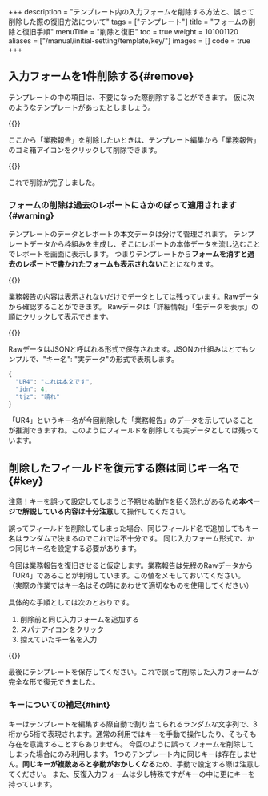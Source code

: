 +++
description = "テンプレート内の入力フォームを削除する方法と、誤って削除した際の復旧方法について"
tags = ["テンプレート"]
title = "フォームの削除と復旧手順"
menuTitle = "削除と復旧"
toc = true
weight = 101001120
aliases = ["/manual/initial-setting/template/key/"]
images = []
code = true
+++

## 入力フォームを1件削除する{#remove}

テンプレートの中の項目は、不要になった際削除することができます。
仮に次のようなテンプレートがあったとしましょう。

{{<icatch filename="pre-report" msg="例えばこのテンプレートから「業務報告」を消したいとします">}}

ここから「業務報告」を削除したいときは、テンプレート編集から「業務報告」のゴミ箱アイコンをクリックして削除できます。

{{<icatch filename="field-delete" msg="レポートテンプレートから不要な入力フォームを削除してみましょう" alice="guide">}}

これで削除が完了しました。

### フォームの削除は過去のレポートにさかのぼって適用されます{#warning}

テンプレートのデータとレポートの本文データは分けて管理されます。
テンプレートデータから枠組みを生成し、そこにレポートの本体データを流し込むことでレポートを画面に表示します。
つまりテンプレートから**フォームを消すと過去のレポートで書かれたフォームも表示されない**ことになります。

{{<icatch filename="invisible" msg="過去に提出されたレポートからも削除したフォームが消えることに注意" alice="here">}}

業務報告の内容は表示されないだけでデータとしては残っています。Rawデータから確認することができます。
Rawデータは「詳細情報」「生データを表示」の順にクリックして表示できます。

{{<appscreen filename="raw-data" msg="入力フォームを削除してもRawデータにはデータが残ります">}}

RawデータはJSONと呼ばれる形式で保存されます。JSONの仕組みはとてもシンプルで、"キー名": "実データ"の形式で表現します。

```javascript
{
  "UR4": "これは本文です",
  "idn": 4,
  "tjz": "晴れ"
}
```

「UR4」というキー名が今回削除した「業務報告」のデータを示していることが推測できますね。このようにフィールドを削除しても実データとしては残っています。

## 削除したフィールドを復元する際は同じキー名で{#key}

注意！キーを誤って設定してしまうと予期せぬ動作を招く恐れがあるため**本ページで解説している内容は十分注意**して操作してください。

誤ってフィールドを削除してしまった場合、同じフィールド名で追加してもキー名はランダムで決まるのでこれでは不十分です。
同じ入力フォーム形式で、かつ同じキー名を設定する必要があります。

今回は業務報告を復旧させると仮定します。業務報告は先程のRawデータから「UR4」であることが判明しています。この値をメモしておいてください。
（実際の作業ではキー名はその時にあわせて適切なものを使用してください）

具体的な手順としては次のとおりです。

1. 削除前と同じ入力フォームを追加する
1. スパナアイコンをクリック
1. 控えていたキー名を入力

{{<icatch filename="edit-key" msg="レポートテンプレートのKeyを手動で書き換えることで削除したフォームを復旧できます" alice="shield">}}

最後にテンプレートを保存してください。これで誤って削除した入力フォームが完全な形で復元できました。

### キーについての補足{#hint}

キーはテンプレートを編集する際自動で割り当てられるランダムな文字列で、3桁から5桁で表現されます。通常の利用ではキーを手動で操作したり、そもそも存在を意識することすらありません。
今回のように誤ってフォームを削除してしまった場合にのみ利用します。
1つのテンプレート内に同じキーは存在しません。**同じキーが複数あると挙動がおかしくなる**ため、手動で設定する際は注意してください。
また、反復入力フォームは少し特殊ですがキーの中に更にキーを持っています。
